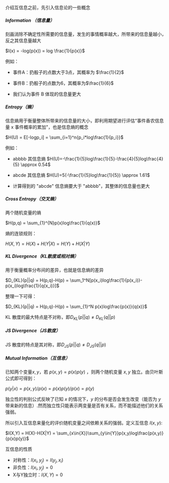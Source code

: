介绍互信息之前，先引入信息论的一些概念

##### Information （信息量）

刻画消除不确定性所需要的信息量，发生的事情概率越大，所带来的信息量越小，反之其信息量越大

$I(x) = -log(p(x)) = log \frac{1}{p(x)}$

例如：

- 事件A：扔骰子的点数大于3点，其概率为 $\frac{1}{2}$ 
- 事件B：扔骰子的点数为6，其概率为$\frac{1}{6}$

- 我们认为事件 B 体现的信息量更大

##### Entropy（熵）

信息熵用于衡量整体所带来的信息量的大小，即利用期望进行评估“事件香农信息 量 x 事件概率的累加"，也是信息熵的概念

$H(U) = E[-logp_i] = \sum_{i=1}^n{p_i*log\frac{1}{p_i}}$ 

例如：

- abbbb 其信息熵 $H(U)=-\frac{1}{5}log\frac{1}{5}-\frac{4}{5}log\frac{4}{5} \approx 0.54$

- abcde 其信息熵 $H(U)=5(-\frac{1}{5}log\frac{1}{5}) \approx 1.61$

- 计算得到的 "abcde" 信息熵要大于 "abbbb"，其整体的信息量也更大



##### Cross Entropy（交叉熵）

两个随机变量的熵

$H(p,q) = \sum_{1}^{N}p(x)log\frac{1}{q(x)}$

熵的连锁规则：

$H(X,Y)=H(X)+H(Y|X)=H(Y)+H(X|Y)$



##### KL Divergence（KL散度或相对熵）

用于衡量概率分布间的差异，也就是信息熵的差异

$D_{KL}(p||q) = H(p,q)-H(p) = \sum_1^N[p(x_i)log\frac{1}{p(x_i)}-p(x_i)log\frac{1}{q(x_i)}]$

整理一下可得：

$D_{KL}(p||q) = H(p,q)-H(p) = \sum_{1}^N p(x)log\frac{p(x)}{q(x)}$

KL 散度的最大特点是不对称，即$D_{KL}(p||q) \neq D_{KL}(q||p)$



##### JS Divergence（JS散度）

JS 散度的特点是其对称，即$D_{JS}(p||q) \neq D_{JS}(q||p)$



##### Mutual Information（互信息）

已知两个变量$x,y$，若 $p(x,y) = p(x)p(y)$ ，则两个随机变量 $x,y$ 独立。由贝叶斯公式即可得到：

$p(y|x) = p(x,y)/p(x) = p(x)p(y)/p(x) = p(y)$

独立性的判别公式反映了已知 $x$ 的情况下，$y$ 的分布是否会发生改变（能否为 $y$ 带来新的信息）.然而独立性只能表示两变量是否有关系，而不能描述他们的关系强弱。

所以引入互信息来量化的评价随机变量之间依赖关系的强弱。定义互信息 $I(x,y)$:

$I(X,Y) = H(X)-H(X|Y) = \sum_{x\in{X}}\sum_{y\in{Y}}p(x,y)log\frac{p(x,y)}{p(x)p(y)}$

互信息的性质

- 对称性：$I(x_i,y_j)=I(y_j,x_i)$
- 非负性：$I(x_i,y_j) = 0$
- X与Y独立时：$I(X,Y) = 0$

